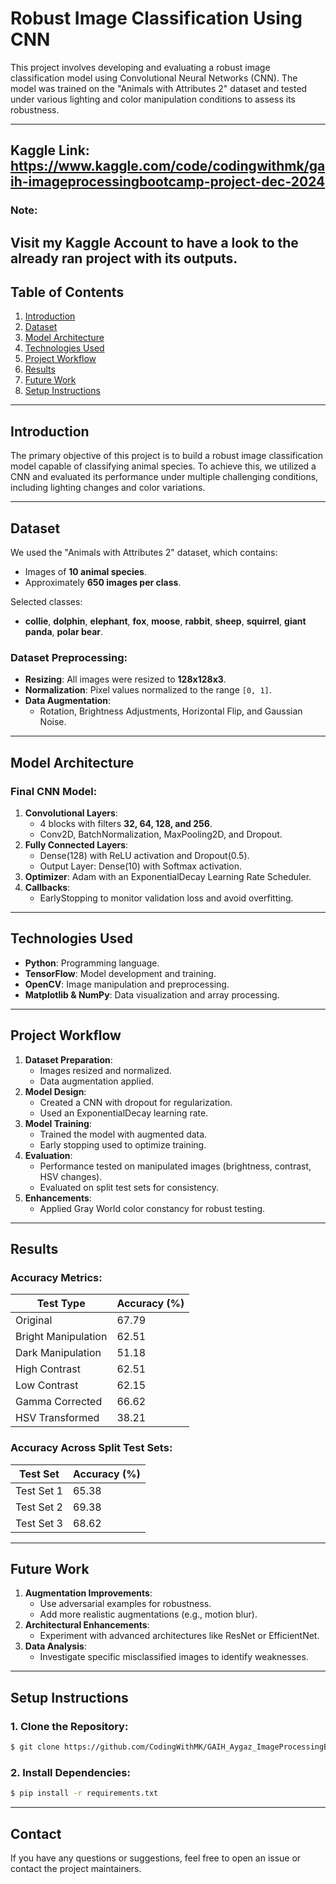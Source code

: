 # Robust Image Classification Using CNN

This project involves developing and evaluating a robust image classification model using Convolutional Neural Networks (CNN). The model was trained on the "Animals with Attributes 2" dataset and tested under various lighting and color manipulation conditions to assess its robustness.

---
## Kaggle Link: https://www.kaggle.com/code/codingwithmk/gaih-imageprocessingbootcamp-project-dec-2024

### Note:
Visit my Kaggle Account to have a look to the already ran project with its outputs.
---

## Table of Contents

1. [Introduction](#introduction)
2. [Dataset](#dataset)
3. [Model Architecture](#model-architecture)
4. [Technologies Used](#technologies-used)
5. [Project Workflow](#project-workflow)
6. [Results](#results)
7. [Future Work](#future-work)
8. [Setup Instructions](#setup-instructions)

---

## Introduction

The primary objective of this project is to build a robust image classification model capable of classifying animal species. To achieve this, we utilized a CNN and evaluated its performance under multiple challenging conditions, including lighting changes and color variations.

---

## Dataset

We used the "Animals with Attributes 2" dataset, which contains:
- Images of **10 animal species**.
- Approximately **650 images per class**.

Selected classes:
- **collie**, **dolphin**, **elephant**, **fox**, **moose**, **rabbit**, **sheep**, **squirrel**, **giant panda**, **polar bear**.

### Dataset Preprocessing:
- **Resizing**: All images were resized to **128x128x3**.
- **Normalization**: Pixel values normalized to the range `[0, 1]`.
- **Data Augmentation**:
  - Rotation, Brightness Adjustments, Horizontal Flip, and Gaussian Noise.

---

## Model Architecture

### Final CNN Model:
1. **Convolutional Layers**:
   - 4 blocks with filters **32, 64, 128, and 256**.
   - Conv2D, BatchNormalization, MaxPooling2D, and Dropout.
2. **Fully Connected Layers**:
   - Dense(128) with ReLU activation and Dropout(0.5).
   - Output Layer: Dense(10) with Softmax activation.
3. **Optimizer**: Adam with an ExponentialDecay Learning Rate Scheduler.
4. **Callbacks**:
   - EarlyStopping to monitor validation loss and avoid overfitting.

---

## Technologies Used

- **Python**: Programming language.
- **TensorFlow**: Model development and training.
- **OpenCV**: Image manipulation and preprocessing.
- **Matplotlib & NumPy**: Data visualization and array processing.

---

## Project Workflow

1. **Dataset Preparation**:
   - Images resized and normalized.
   - Data augmentation applied.
2. **Model Design**:
   - Created a CNN with dropout for regularization.
   - Used an ExponentialDecay learning rate.
3. **Model Training**:
   - Trained the model with augmented data.
   - Early stopping used to optimize training.
4. **Evaluation**:
   - Performance tested on manipulated images (brightness, contrast, HSV changes).
   - Evaluated on split test sets for consistency.
5. **Enhancements**:
   - Applied Gray World color constancy for robust testing.

---

## Results

### Accuracy Metrics:

| Test Type            | Accuracy (%) |
|----------------------|--------------|
| Original             | 67.79        |
| Bright Manipulation  | 62.51        |
| Dark Manipulation    | 51.18        |
| High Contrast        | 62.51        |
| Low Contrast         | 62.15        |
| Gamma Corrected      | 66.62        |
| HSV Transformed      | 38.21        |

### Accuracy Across Split Test Sets:

| Test Set   | Accuracy (%) |
|------------|--------------|
| Test Set 1 | 65.38        |
| Test Set 2 | 69.38        |
| Test Set 3 | 68.62        |

---

## Future Work

1. **Augmentation Improvements**:
   - Use adversarial examples for robustness.
   - Add more realistic augmentations (e.g., motion blur).
2. **Architectural Enhancements**:
   - Experiment with advanced architectures like ResNet or EfficientNet.
3. **Data Analysis**:
   - Investigate specific misclassified images to identify weaknesses.

---

## Setup Instructions

### 1. Clone the Repository:
```bash
$ git clone https://github.com/CodingWithMK/GAIH_Aygaz_ImageProcessingBootcamp-Project.git
```

### 2. Install Dependencies:
```bash
$ pip install -r requirements.txt
```

---

## Contact
If you have any questions or suggestions, feel free to open an issue or contact the project maintainers.